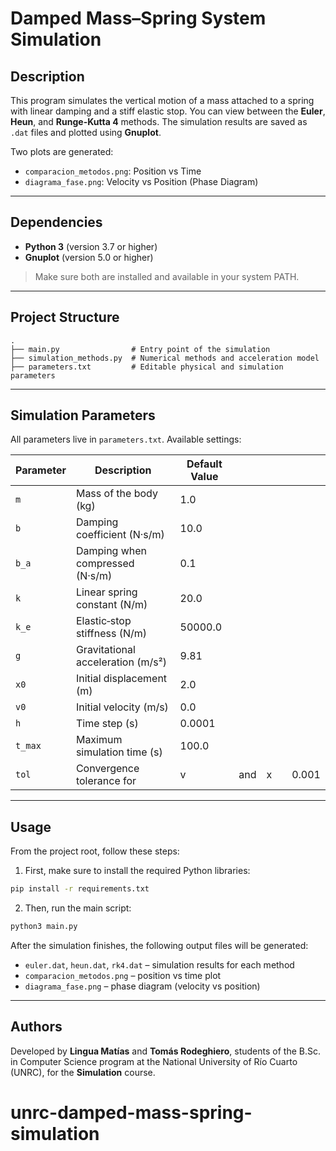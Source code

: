 # Damped Mass–Spring System Simulation

&#x20;

## Description

This program simulates the vertical motion of a mass attached to a spring with linear damping and a stiff elastic stop. You can view between the **Euler**, **Heun**, and **Runge-Kutta 4** methods. The simulation results are saved as `.dat` files and plotted using **Gnuplot**.

Two plots are generated:

- `comparacion_metodos.png`: Position vs Time
- `diagrama_fase.png`: Velocity vs Position (Phase Diagram)

---

## Dependencies

- **Python 3** (version 3.7 or higher)
- **Gnuplot** (version 5.0 or higher)

> Make sure both are installed and available in your system PATH.

---

## Project Structure

```
.
├── main.py                # Entry point of the simulation
├── simulation_methods.py  # Numerical methods and acceleration model
├── parameters.txt         # Editable physical and simulation parameters
```

---

## Simulation Parameters

All parameters live in `parameters.txt`. Available settings:

| Parameter | Description                       | Default Value |     |     |     |       |
| --------- | --------------------------------- | ------------- | --- | --- | --- | ----- |
| `m`       | Mass of the body (kg)             | 1.0           |     |     |     |       |
| `b`       | Damping coefficient (N·s/m)       | 10.0          |     |     |     |       |
| `b_a`     | Damping when compressed (N·s/m)   | 0.1           |     |     |     |       |
| `k`       | Linear spring constant (N/m)      | 20.0          |     |     |     |       |
| `k_e`     | Elastic‐stop stiffness (N/m)      | 50000.0       |     |     |     |       |
| `g`       | Gravitational acceleration (m/s²) | 9.81          |     |     |     |       |
| `x0`      | Initial displacement (m)          | 2.0           |     |     |     |       |
| `v0`      | Initial velocity (m/s)            | 0.0           |     |     |     |       |
| `h`       | Time step (s)                     | 0.0001        |     |     |     |       |
| `t_max`   | Maximum simulation time (s)       | 100.0         |     |     |     |       |
| `tol`     | Convergence tolerance for         | v             | and | x   |     | 0.001 |

---

## Usage

From the project root, follow these steps:

1. First, make sure to install the required Python libraries:

```bash
pip install -r requirements.txt
```

2. Then, run the main script:

```bash
python3 main.py
```

After the simulation finishes, the following output files will be generated:

- `euler.dat`, `heun.dat`, `rk4.dat` – simulation results for each method
- `comparacion_metodos.png` – position vs time plot
- `diagrama_fase.png` – phase diagram (velocity vs position)

---

## Authors

Developed by **Lingua Matías** and **Tomás Rodeghiero**, students of the B.Sc. in Computer Science program at the National University of Río Cuarto (UNRC), for the **Simulation** course.
# unrc-damped-mass-spring-simulation
